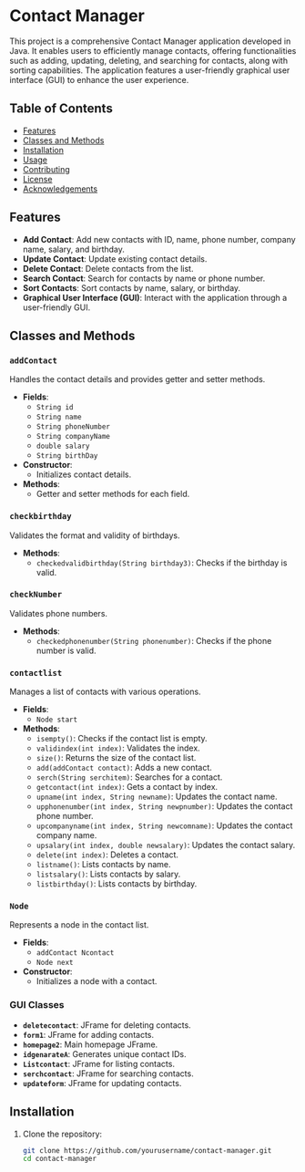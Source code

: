 # Contact Manager

This project is a comprehensive Contact Manager application developed in Java. It enables users to efficiently manage contacts, offering functionalities such as adding, updating, deleting, and searching for contacts, along with sorting capabilities. The application features a user-friendly graphical user interface (GUI) to enhance the user experience.

## Table of Contents

- [Features](#features)
- [Classes and Methods](#classes-and-methods)
- [Installation](#installation)
- [Usage](#usage)
- [Contributing](#contributing)
- [License](#license)
- [Acknowledgements](#acknowledgements)

## Features

- **Add Contact**: Add new contacts with ID, name, phone number, company name, salary, and birthday.
- **Update Contact**: Update existing contact details.
- **Delete Contact**: Delete contacts from the list.
- **Search Contact**: Search for contacts by name or phone number.
- **Sort Contacts**: Sort contacts by name, salary, or birthday.
- **Graphical User Interface (GUI)**: Interact with the application through a user-friendly GUI.

## Classes and Methods

### `addContact`

Handles the contact details and provides getter and setter methods.

- **Fields**:
  - `String id`
  - `String name`
  - `String phoneNumber`
  - `String companyName`
  - `double salary`
  - `String birthDay`
- **Constructor**:
  - Initializes contact details.
- **Methods**:
  - Getter and setter methods for each field.

### `checkbirthday`

Validates the format and validity of birthdays.

- **Methods**:
  - `checkedvalidbirthday(String birthday3)`: Checks if the birthday is valid.

### `checkNumber`

Validates phone numbers.

- **Methods**:
  - `checkedphonenumber(String phonenumber)`: Checks if the phone number is valid.

### `contactlist`

Manages a list of contacts with various operations.

- **Fields**:
  - `Node start`
- **Methods**:
  - `isempty()`: Checks if the contact list is empty.
  - `validindex(int index)`: Validates the index.
  - `size()`: Returns the size of the contact list.
  - `add(addContact contact)`: Adds a new contact.
  - `serch(String serchitem)`: Searches for a contact.
  - `getcontact(int index)`: Gets a contact by index.
  - `upname(int index, String newname)`: Updates the contact name.
  - `upphonenumber(int index, String newpnumber)`: Updates the contact phone number.
  - `upcompanyname(int index, String newcomname)`: Updates the contact company name.
  - `upsalary(int index, double newsalary)`: Updates the contact salary.
  - `delete(int index)`: Deletes a contact.
  - `listname()`: Lists contacts by name.
  - `listsalary()`: Lists contacts by salary.
  - `listbirthday()`: Lists contacts by birthday.

### `Node`

Represents a node in the contact list.

- **Fields**:
  - `addContact Ncontact`
  - `Node next`
- **Constructor**:
  - Initializes a node with a contact.

### GUI Classes

- **`deletecontact`**: JFrame for deleting contacts.
- **`form1`**: JFrame for adding contacts.
- **`homepage2`**: Main homepage JFrame.
- **`idgenarateA`**: Generates unique contact IDs.
- **`Listcontact`**: JFrame for listing contacts.
- **`serchcontact`**: JFrame for searching contacts.
- **`updateform`**: JFrame for updating contacts.

## Installation

1. Clone the repository:
   ```bash
   git clone https://github.com/yourusername/contact-manager.git
   cd contact-manager
